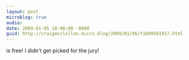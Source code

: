 ```yaml
---
layout: post
microblog: true
audio: 
date: 2009-01-05 18:00:00 -0600
guid: http://craigmcclellan.micro.blog/2009/01/06/t1099561917.html
---
```

is free! I didn't get picked for the jury!
